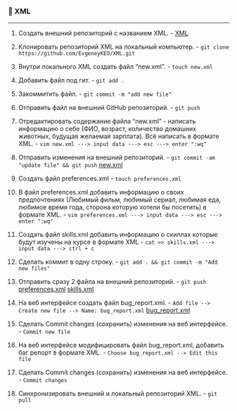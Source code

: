 ### :large_orange_diamond: XML
 _________________________________________________________________________________
 1. Создать внешний репозиторий c названием XML.            - [XML](https://github.com/EvgeneyKEO/XML.git)

 2. Клонировать репозиторий XML на локальный компьютер.     - `git clone https://github.com/EvgeneyKEO/XML.git`

 3. Внутри локального XML создать файл “new.xml”.           - `touch new.xml`

 4. Добавить файл под гит.                                  - `git add .`

 5. Закоммитить файл.                                       - `git commit -m "add new file"`

 6. Отправить файл на внешний GitHub репозиторий.           - `git push`

 7. Отредактировать содержание файла “new.xml” - написать 
информацию о себе (ФИО, возраст, количество
 домашних животных, будущая желаемая зарплата). 
Всё написать в формате XML.                                  - `vim new.xml ---> input data ---> esc ---> enter ":wq"`

 8. Отправить изменения на внешний репозиторий.             - `git commit -am "update file" && git push` [new.xml](https://github.com/EvgeneyKEO/XML/blob/80e38f039f2898659ea6d7ffd6e2477226ddcb08/new.xml)

 9. Создать файл preferences.xml                            - `touch preferences.xml` 

 10. В файл preferences.xml добавить информацию о своих 
предпочтениях (Любимый фильм, любимый сериал, любимая еда,
 любимое время года, сторона которую хотели бы посетить)
 в формате XML.                                              - `vim preferences.xml ---> input data ---> esc ---> enter ":wq"`

 11. Создать файл skills.xml добавить информацию о скиллах
 которые будут изучены на курсе в формате XML		      - `cat >> skills.xml ---> input data ---> ctrl + c`

 12. Сделать коммит в одну строку.                            - `git add . && git commit -m "Add new files"` 

 13. Отправить сразу 2 файла на внешний репозиторий.	      - `git push` 
								[preferences.xml](https://github.com/EvgeneyKEO/XML/blob/80e38f039f2898659ea6d7ffd6e2477226ddcb08/preferences.xml) 
								[skills.xml](https://github.com/EvgeneyKEO/XML/blob/80e38f039f2898659ea6d7ffd6e2477226ddcb08/skills.xml)

 14. На веб интерфейсе создать файл bug_report.xml.           - `Add file --> Create new file --> Name: bug_report.xml` 
								[bug_report.xml](https://github.com/EvgeneyKEO/XML/blob/80e38f039f2898659ea6d7ffd6e2477226ddcb08/bug_report.xml)

 15. Сделать Commit changes (сохранить) изменения 
на веб интерфейсе.					      - `Commit new file`

 16. На веб интерфейсе модифицировать файл bug_report.xml, 
добавить баг репорт в формате XML. 		     	      - `Choose bug_report.xml --> Edit this file` 

 17. Сделать Commit changes (сохранить) 
изменения на веб интерфейсе.			      	      - `Commit changes`

 18. Синхронизировать внешний и локальный репозиторий XML.    - `git pull`
